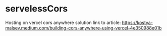 # servelessCors
Hosting on vercel cors anywhere solution
link to article: https://kostya-malsev.medium.com/building-cors-anywhere-using-vercel-4e350988e01b
